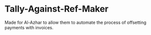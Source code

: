 # Tally-Against-Ref-Maker
Made for Al-Azhar to allow them to automate the process of offsetting payments with invoices.
